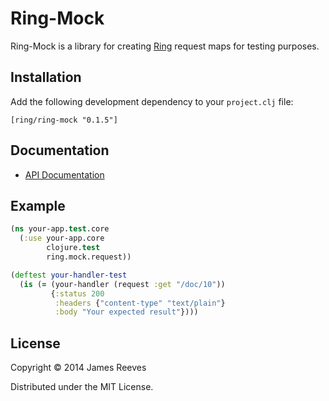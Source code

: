 # Ring-Mock

Ring-Mock is a library for creating [Ring][1] request maps for testing
purposes.

[1]: https://github.com/mmcgrana/ring

## Installation

Add the following development dependency to your `project.clj` file:

    [ring/ring-mock "0.1.5"]

## Documentation

* [API Documentation](http://weavejester.github.com/ring-mock)

## Example

```clojure
(ns your-app.test.core
  (:use your-app.core
        clojure.test
        ring.mock.request))

(deftest your-handler-test
  (is (= (your-handler (request :get "/doc/10"))
         {:status 200
          :headers {"content-type" "text/plain"}
          :body "Your expected result"})))
```

## License

Copyright © 2014 James Reeves

Distributed under the MIT License.
